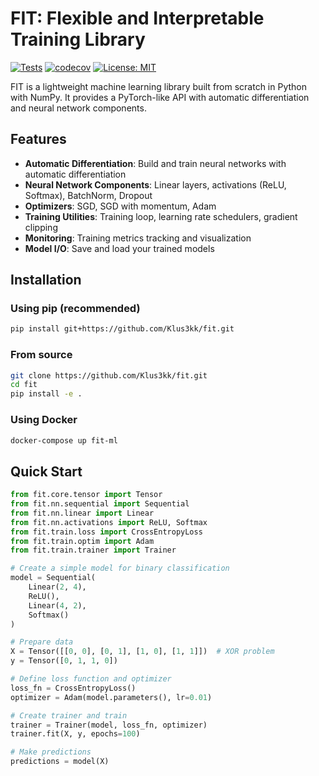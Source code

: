 # FIT: Flexible and Interpretable Training Library

[![Tests](https://github.com/Klus3kk/fit/actions/workflows/ci.yml/badge.svg)](https://github.com/Klus3kk/fit/actions/workflows/ci.yml)
[![codecov](https://codecov.io/gh/Klus3kk/fit/branch/main/graph/badge.svg)](https://codecov.io/gh/Klus3kk/fit)
[![License: MIT](https://img.shields.io/badge/License-MIT-yellow.svg)](https://opensource.org/licenses/MIT)

FIT is a lightweight machine learning library built from scratch in Python with NumPy. It provides a PyTorch-like API with automatic differentiation and neural network components.

## Features

- **Automatic Differentiation**: Build and train neural networks with automatic differentiation
- **Neural Network Components**: Linear layers, activations (ReLU, Softmax), BatchNorm, Dropout
- **Optimizers**: SGD, SGD with momentum, Adam
- **Training Utilities**: Training loop, learning rate schedulers, gradient clipping
- **Monitoring**: Training metrics tracking and visualization
- **Model I/O**: Save and load your trained models

## Installation

### Using pip (recommended)

```bash
pip install git+https://github.com/Klus3kk/fit.git
```

### From source

```bash
git clone https://github.com/Klus3kk/fit.git
cd fit
pip install -e .
```

### Using Docker

```bash
docker-compose up fit-ml
```

## Quick Start

```python
from fit.core.tensor import Tensor
from fit.nn.sequential import Sequential
from fit.nn.linear import Linear
from fit.nn.activations import ReLU, Softmax
from fit.train.loss import CrossEntropyLoss
from fit.train.optim import Adam
from fit.train.trainer import Trainer

# Create a simple model for binary classification
model = Sequential(
    Linear(2, 4),
    ReLU(),
    Linear(4, 2),
    Softmax()
)

# Prepare data
X = Tensor([[0, 0], [0, 1], [1, 0], [1, 1]])  # XOR problem
y = Tensor([0, 1, 1, 0])

# Define loss function and optimizer
loss_fn = CrossEntropyLoss()
optimizer = Adam(model.parameters(), lr=0.01)

# Create trainer and train
trainer = Trainer(model, loss_fn, optimizer)
trainer.fit(X, y, epochs=100)

# Make predictions
predictions = model(X)
```

